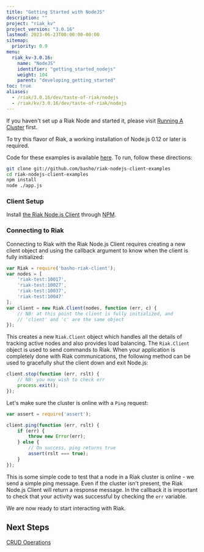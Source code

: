 ```yaml
---
title: "Getting Started with NodeJS"
description: ""
project: "riak_kv"
project_version: "3.0.16"
lastmod: 2023-06-23T00:00:00-00:00
sitemap:
  priority: 0.9
menu:
  riak_kv-3.0.16:
    name: "NodeJS"
    identifier: "getting_started_nodejs"
    weight: 104
    parent: "developing_getting_started"
toc: true
aliases:
  - /riak/3.0.16/dev/taste-of-riak/nodejs
  - /riak/kv/3.0.16/dev/taste-of-riak/nodejs
---
```


[introduction.js]: https://github.com/basho/riak-nodejs-client-examples/blob/master/dev/taste-of-riak/introduction.js
[npm]: https://www.npmjs.com/package/basho-riak-client
[node_js_installation]: https://github.com/basho/riak-nodejs-client/wiki/Installation
[nodejs_wiki]: https://github.com/basho/riak-nodejs-client/wiki

If you haven't set up a Riak Node and started it, please visit [Running A Cluster]({{<baseurl>}}riak/kv/3.0.16/using/running-a-cluster) first.

To try this flavor of Riak, a working installation of Node.js 0.12 or later is
required.

Code for these examples is available [here][introduction.js]. To run, follow
these directions:

```bash
git clone git://github.com/basho/riak-nodejs-client-examples
cd riak-nodejs-client-examples
npm install
node ./app.js
```

### Client Setup

Install [the Riak Node.js Client][node_js_installation] through [NPM][npm].

### Connecting to Riak

Connecting to Riak with the Riak Node.js Client requires creating a new client
object and using the callback argument to know when the client is fully
initialized:

```javascript
var Riak = require('basho-riak-client');
var nodes = [
    'riak-test:10017',
    'riak-test:10027',
    'riak-test:10037',
    'riak-test:10047'
];
var client = new Riak.Client(nodes, function (err, c) {
    // NB: at this point the client is fully initialized, and
    // 'client' and 'c' are the same object
});
```

This creates a new `Riak.Client` object which handles all the details of
tracking active nodes and also provides load balancing. The `Riak.Client` object
is used to send commands to Riak. When your application is completely done with
Riak communications, the following method can be used to gracefully shut the
client down and exit Node.js:

```javascript
client.stop(function (err, rslt) {
    // NB: you may wish to check err
    process.exit();
});
```

Let's make sure the cluster is online with a `Ping` request:

```javascript
var assert = require('assert');

client.ping(function (err, rslt) {
    if (err) {
        throw new Error(err);
    } else {
        // On success, ping returns true
        assert(rslt === true);
    }
});
```

This is some simple code to test that a node in a Riak cluster is online - we
send a simple ping message. Even if the cluster isn't present, the Riak Node.js
Client will return a response message. In the callback it is important to check
that your activity was successful by checking the `err` variable.

We are now ready to start interacting with Riak.

## Next Steps

[CRUD Operations]({{<baseurl>}}riak/kv/3.0.16/developing/getting-started/nodejs/crud-operations)

